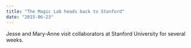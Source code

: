 ```yaml
---
title: "The Magic Lab heads back to Stanford"
date: "2015-06-23"
---
```

Jesse and Mary-Anne visit collaborators at Stanford University for several weeks.